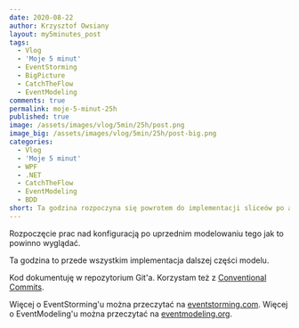 ```yaml
---
date: 2020-08-22
author: Krzysztof Owsiany
layout: my5minutes_post
tags:
  - Vlog
  - 'Moje 5 minut'
  - EventStorming
  - BigPicture
  - CatchTheFlow
  - EventModeling
comments: true
permalink: moje-5-minut-25h
published: true
image: /assets/images/vlog/5min/25h/post.png
image_big: /assets/images/vlog/5min/25h/post-big.png
categories:
  - Vlog
  - 'Moje 5 minut'
  - WPF
  - .NET
  - CatchTheFlow
  - EventModeling
  - BDD
short: Ta godzina rozpoczyna się powrotem do implementacji sliceów po aktualizacji modelu. Na początek konfiguracja aplikacji. Zostało już niewiele do dokończenia aplikacji.
---
```

Rozpoczęcie prac nad konfiguracją po uprzednim modelowaniu tego jak to powinno wyglądać.

Ta godzina to przede wszystkim implementacja dalszej części modelu.

Kod dokumentuję w repozytorium Git'a. Korzystam też z [Conventional Commits](https://www.conventionalcommits.org/en/v1.0.0/).

Więcej o EventStorming'u można przeczytać na [eventstorming.com](https://www.eventstorming.com).
Więcej o EventModeling'u można przeczytać na [eventmodeling.org](https://eventmodeling.org).